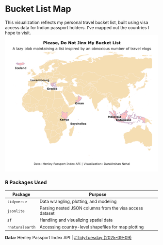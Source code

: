 # Bucket List Map

This visualization reflects my personal travel bucket list, built using visa access data for Indian passport holders. I’ve mapped out the countries I hope to visit.
![](bucket_list_map.png)

### R Packages Used

| Package         | Purpose                                                  |
|---------------------|---------------------------------------------------|
| `tidyverse`     | Data wrangling, plotting, and modeling                   |
| `jsonlite`      | Parsing nested JSON columns from the visa access dataset |
| `sf`            | Handling and visualizing spatial data                    |
| `rnaturalearth` | Accessing country-level shapefiles for map plotting      |

**Data:** Henley Passport Index API | [#TidyTuesday (2025-09-09)](https://github.com/rfordatascience/tidytuesday/blob/main/data/2025/2025-09-09/readme.md)

